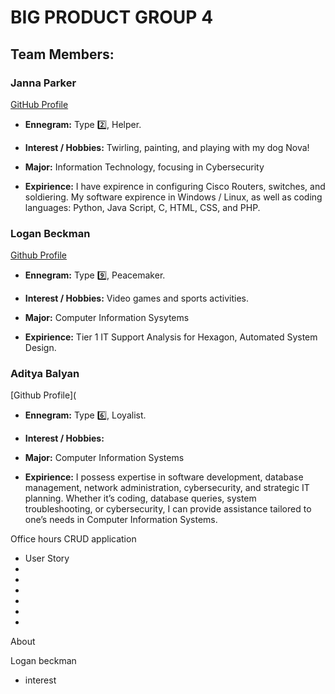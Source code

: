 # BIG PRODUCT GROUP 4
## Team Members:

### Janna Parker 
[GitHub Profile](https://github.com/jparker13)
- **Ennegram:** Type 2️⃣, Helper.
* **Interest / Hobbies:** Twirling, painting, and playing with my dog Nova!
+ **Major:** Information Technology, focusing in Cybersecurity
- **Expirience:** I have expirence in configuring Cisco Routers, switches, and soldiering. My software expirence in Windows / Linux, as well as coding languages: Python, Java Script, C, HTML, CSS, and PHP.


### Logan Beckman
[Github Profile](https://github.com/LoganBeckman21)
- **Ennegram:** Type 9️⃣, Peacemaker.
* **Interest / Hobbies:** Video games and sports activities.
+ **Major:** Computer Information Sysytems
- **Expirience:** Tier 1 IT Support Analysis for Hexagon, Automated System Design.

### Aditya Balyan
[Github Profile](
- **Ennegram:** Type 6️⃣, Loyalist.
* **Interest / Hobbies:** 
+ **Major:** Computer Information Systems
- **Expirience:** I possess expertise in software development, database management, network administration, cybersecurity, and strategic IT planning. Whether it’s coding, database queries, system troubleshooting, or cybersecurity, I can provide assistance tailored to one’s needs in Computer Information Systems.




Office hours CRUD application 

- User Story
-
-
-
-  
-
-

About 



Logan beckman 
- interest 
